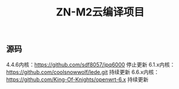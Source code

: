 <div align="center">
  <h1 align="center">
     ZN-M2云编译项目
  </h1>
</div>
<br>

## 源码
4.4.6内核：https://github.com/sdf8057/ipq6000    停止更新
6.1.x内核：https://github.com/coolsnowwolf/lede.git    持续更新
6.6.x内核：https://github.com/King-Of-Knights/openwrt-6.x    持续更新


